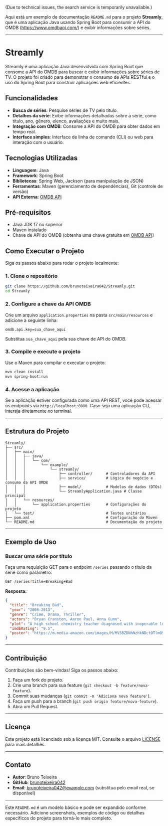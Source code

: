 (Due to technical issues, the search service is temporarily unavailable.)

Aqui está um exemplo de documentação `README.md` para o projeto **Streamly**, que é uma aplicação Java usando Spring Boot para consumir a API do OMDB (https://www.omdbapi.com/) e exibir informações sobre séries.

---

# Streamly

Streamly é uma aplicação Java desenvolvida com Spring Boot que consome a API do OMDB para buscar e exibir informações sobre séries de TV. O projeto foi criado para demonstrar o consumo de APIs RESTful e o uso do Spring Boot para construir aplicações web eficientes.

## Funcionalidades

- **Busca de séries**: Pesquise séries de TV pelo título.
- **Detalhes da série**: Exibe informações detalhadas sobre a série, como título, ano, gênero, elenco, avaliações e muito mais.
- **Integração com OMDB**: Consome a API do OMDB para obter dados em tempo real.
- **Interface simples**: Interface de linha de comando (CLI) ou web para interação com o usuário.

## Tecnologias Utilizadas

- **Linguagem**: Java
- **Framework**: Spring Boot
- **Bibliotecas**: Spring Web, Jackson (para manipulação de JSON)
- **Ferramentas**: Maven (gerenciamento de dependências), Git (controle de versão)
- **API Externa**: [OMDB API](https://www.omdbapi.com/)

## Pré-requisitos

- Java JDK 17 ou superior
- Maven instalado
- Chave de API do OMDB (obtenha uma chave gratuita em [OMDB API](https://www.omdbapi.com/apikey.aspx))

## Como Executar o Projeto

Siga os passos abaixo para rodar o projeto localmente:

### 1. Clone o repositório

```bash
git clone https://github.com/brunoteixeira042/Streamly.git
cd Streamly
```

### 2. Configure a chave da API OMDB

Crie um arquivo `application.properties` na pasta `src/main/resources` e adicione a seguinte linha:

```properties
omdb.api.key=sua_chave_aqui
```

Substitua `sua_chave_aqui` pela sua chave de API do OMDB.

### 3. Compile e execute o projeto

Use o Maven para compilar e executar o projeto:

```bash
mvn clean install
mvn spring-boot:run
```

### 4. Acesse a aplicação

Se a aplicação estiver configurada como uma API REST, você pode acessar os endpoints via `http://localhost:8080`. Caso seja uma aplicação CLI, interaja diretamente no terminal.

---

## Estrutura do Projeto

```
Streamly/
├── src/
│   ├── main/
│   │   ├── java/
│   │   │   └── com/
│   │   │       └── example/
│   │   │           └── streamly/
│   │   │               ├── controller/      # Controladores da API
│   │   │               ├── service/         # Lógica de negócio e consumo da API OMDB
│   │   │               ├── model/           # Modelos de dados (DTOs)
│   │   │               └── StreamlyApplication.java # Classe principal
│   │   └── resources/
│   │       └── application.properties       # Configurações do projeto
│   └── test/                                # Testes unitários
├── pom.xml                                  # Configuração do Maven
└── README.md                                # Documentação do projeto
```

---

## Exemplo de Uso

### Buscar uma série por título

Faça uma requisição GET para o endpoint `/series` passando o título da série como parâmetro:

```bash
GET /series?title=Breaking+Bad
```

**Resposta:**

```json
{
  "title": "Breaking Bad",
  "year": "2008–2013",
  "genre": "Crime, Drama, Thriller",
  "actors": "Bryan Cranston, Aaron Paul, Anna Gunn",
  "plot": "A high school chemistry teacher diagnosed with inoperable lung cancer turns to manufacturing and selling methamphetamine in order to secure his family's future.",
  "imdbRating": "9.5",
  "poster": "https://m.media-amazon.com/images/M/MV5BZDNhNzhkNDctOTlmOS00NWNmLWEyODQtNWMxM2UzYmJiNGMyXkEyXkFqcGdeQXVyNTMxMjgxMzA@._V1_SX300.jpg"
}
```

---

## Contribuição

Contribuições são bem-vindas! Siga os passos abaixo:

1. Faça um fork do projeto.
2. Crie uma branch para sua feature (`git checkout -b feature/nova-feature`).
3. Commit suas mudanças (`git commit -m 'Adiciona nova feature'`).
4. Faça um push para a branch (`git push origin feature/nova-feature`).
5. Abra um Pull Request.

---

## Licença

Este projeto está licenciado sob a licença MIT. Consulte o arquivo [LICENSE](LICENSE) para mais detalhes.

---

## Contato

- **Autor**: Bruno Teixeira
- **GitHub**: [brunoteixeira042](https://github.com/brunoteixeira042)
- **Email**: brunoteixeira042@example.com (substitua pelo email real, se disponível)

---

Este `README.md` é um modelo básico e pode ser expandido conforme necessário. Adicione screenshots, exemplos de código ou detalhes específicos do projeto para torná-lo mais completo.
